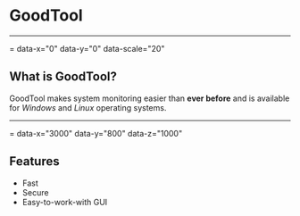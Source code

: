 # GoodTool

---
= data-x="0" data-y="0" data-scale="20"

## What is GoodTool?

GoodTool makes system monitoring easier than 
**ever before** and is available for _Windows_ 
and _Linux_ operating systems.

---
= data-x="3000" data-y="800" data-z="1000"

## Features

* Fast
* Secure
* Easy-to-work-with GUI
